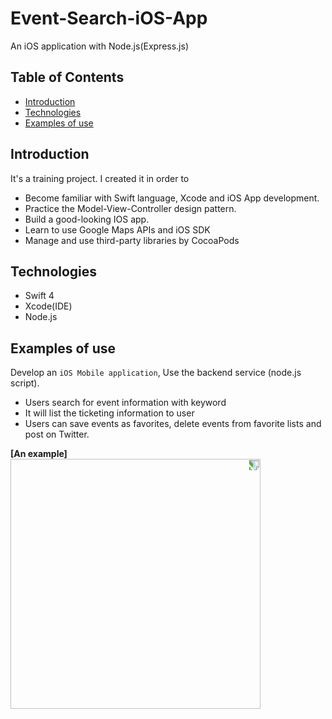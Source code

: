 # Event-Search-iOS-App
An iOS application with Node.js(Express.js)
## Table of Contents
* [Introduction](#Introduction)
* [Technologies](#Technologies)
* [Examples of use](Examples%20of%20use)

## Introduction
It's a training project. I created it in order to
* Become familiar with Swift language, Xcode and iOS App development. 
* Practice the Model-View-Controller design pattern.
* Build a good-looking IOS app.
* Learn to use Google Maps APIs and iOS SDK
* Manage and use third-party libraries by CocoaPods

## Technologies
* Swift 4
* Xcode(IDE)
* Node.js

## Examples of use
Develop an `iOS Mobile application`, 
Use the backend service (node.js script).
* Users search for event information with keyword
* It will list the ticketing information to user
* Users can save events as favorites, delete events from favorite lists and post on Twitter.

<B>[An example]</B><br>
<img height="400" src="https://github.com/JiaoZhang-Amanda/Event-Search-iOS-App/raw/master/Example.gif" style="transform:rotate(90deg)"/> 


